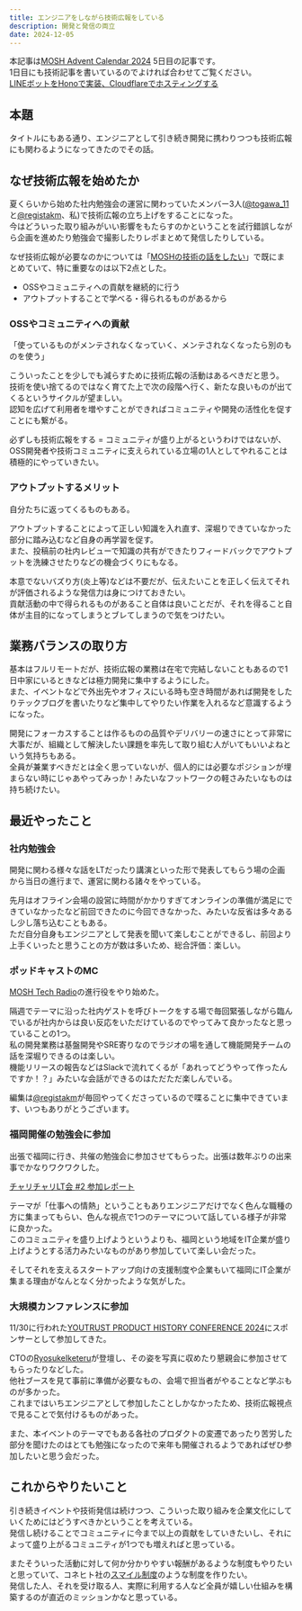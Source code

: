 ```yaml
---
title: エンジニアをしながら技術広報をしている
description: 開発と発信の両立
date: 2024-12-05
---
```


本記事は[MOSH Advent Calendar 2024](https://adventar.org/calendars/9989) 5日目の記事です。
<br />
1日目にも技術記事を書いているのでよければ合わせてご覧ください。
<br />
[LINEボットをHonoで実装、Cloudflareでホスティングする](https://zenn.dev/moshjp/articles/223b01bbb87522)

## 本題

タイトルにもある通り、エンジニアとして引き続き開発に携わりつつも技術広報にも関わるようになってきたのでその話。

## なぜ技術広報を始めたか

夏くらいから始めた社内勉強会の運営に関わっていたメンバー3人([@togawa_11](https://x.com/togawa_11)と[@registakm](https://x.com/registakm)、私)で技術広報の立ち上げをすることになった。
<br />
今はどういった取り組みがいい影響をもたらすのかということを試行錯誤しながら企画を進めたり勉強会で撮影したりレポまとめて発信したりしている。

なぜ技術広報が必要なのかについては「[MOSHの技術の話をしたい](https://zenn.dev/moshjp/articles/997dd4d570682b)」で既にまとめていて、特に重要なのは以下2点とした。

- OSSやコミュニティへの貢献を継続的に行う
- アウトプットすることで学べる・得られるものがあるから

### OSSやコミュニティへの貢献

「使っているものがメンテされなくなっていく、メンテされなくなったら別のものを使う」

こういったことを少しでも減らすために技術広報の活動はあるべきだと思う。
<br />
技術を使い捨てるのではなく育てた上で次の段階へ行く、新たな良いものが出てくるというサイクルが望ましい。
<br />
認知を広げて利用者を増やすことができればコミュニティや開発の活性化を促すことにも繋がる。

必ずしも技術広報をする = コミュニティが盛り上がるというわけではないが、OSS開発者や技術コミュニティに支えられている立場の1人としてやれることは積極的にやっていきたい。

### アウトプットするメリット

自分たちに返ってくるものもある。

アウトプットすることによって正しい知識を入れ直す、深堀りできていなかった部分に踏み込むなど自身の再学習を促す。
<br />
また、投稿前の社内レビューで知識の共有ができたりフィードバックでアウトプットを洗練させたりなどの機会づくりにもなる。

本意でないバズり方(炎上等)などは不要だが、伝えたいことを正しく伝えてそれが評価されるような発信力は身につけておきたい。
<br />
貢献活動の中で得られるものがあること自体は良いことだが、それを得ること自体が主目的になってしまうとブレてしまうので気をつけたい。

## 業務バランスの取り方

基本はフルリモートだが、技術広報の業務は在宅で完結しないこともあるので1日中家にいるときなどは極力開発に集中するようにした。
<br />
また、イベントなどで外出先やオフィスにいる時も空き時間があれば開発をしたりテックブログを書いたりなど集中してやりたい作業を入れるなど意識するようになった。

開発にフォーカスすることは作るものの品質やデリバリーの速さにとって非常に大事だが、組織として解決したい課題を率先して取り組む人がいてもいいよねという気持ちもある。
<br />
全員が兼業すべきだとは全く思っていないが、個人的には必要なポジションが埋まらない時にじゃあやってみっか！みたいなフットワークの軽さみたいなものは持ち続けたい。

## 最近やったこと

### 社内勉強会

開発に関わる様々な話をLTだったり講演といった形で発表してもらう場の企画から当日の進行まで、運営に関わる諸々をやっている。

先月はオフライン会場の設営に時間がかかりすぎてオンラインの準備が満足にできていなかったなど前回できたのに今回できなかった、みたいな反省は多々あるし少し落ち込むこともある。
<br />
ただ自分自身もエンジニアとして発表を聞いて楽しむことができるし、前回より上手くいったと思うことの方が数は多いため、総合評価：楽しい。

### ポッドキャストのMC

[MOSH Tech Radio](https://open.spotify.com/playlist/7c9ftQuIDaL5p1ObVZ0Ku7?si=6b7b7dbee6374aa2)の進行役をやり始めた。

隔週でテーマに沿った社内ゲストを呼びトークをする場で毎回緊張しながら臨んでいるが社内からは良い反応をいただけているのでやってみて良かったなと思っていることの1つ。
<br />
私の開発業務は基盤開発やSRE寄りなのでラジオの場を通して機能開発チームの話を深堀りできるのは楽しい。
<br />
機能リリースの報告などはSlackで流れてくるが「あれってどうやって作ったんですか！？」みたいな会話ができるのはただただ楽しんでいる。

編集は[@registakm](https://x.com/registakm)が毎回やってくださっているので喋ることに集中できています、いつもありがとうございます。

### 福岡開催の勉強会に参加

出張で福岡に行き、共催の勉強会に参加させてもらった。出張は数年ぶりの出来事でかなりワクワクした。

[チャリチャリLT会 #2 参加レポート](https://zenn.dev/moshjp/articles/27b0b6718d9f0d)

テーマが「仕事への情熱」ということもありエンジニアだけでなく色んな職種の方に集まってもらい、色んな視点で1つのテーマについて話している様子が非常に良かった。
<br />
このコミュニティを盛り上げようというよりも、福岡という地域をIT企業が盛り上げようとする活力みたいなものがあり参加していて楽しい会だった。

そしてそれを支えるスタートアップ向けの支援制度や企業もいて福岡にIT企業が集まる理由がなんとなく分かったような気がした。

### 大規模カンファレンスに参加

11/30に行われた[YOUTRUST PRODUCT HISTORY CONFERENCE 2024](https://lp-a.youtrust.jp/phc2024/)にスポンサーとして参加してきた。

CTOの[RyosukeIketeru](https://x.com/RyosukeIketeru)が登壇し、その姿を写真に収めたり懇親会に参加させてもらったりなどした。
<br />
他社ブースを見て事前に準備が必要なもの、会場で担当者がやることなど学ぶものが多かった。
<br />
これまではいちエンジニアとして参加したことしかなかったため、技術広報視点で見ることで気付けるものがあった。

また、本イベントのテーマでもある各社のプロダクトの変遷であったり苦労した部分を聞けたのはとても勉強になったので来年も開催されるようであればぜひ参加したいと思う会だった。

## これからやりたいこと

引き続きイベントや技術発信は続けつつ、こういった取り組みを企業文化にしていくためにはどうすべきかということを考えている。
<br />
発信し続けることでコミュニティに今まで以上の貢献をしていきたいし、それによって盛り上がるコミュニティが1つでも増えればと思っている。

またそういった活動に対して何か分かりやすい報酬があるような制度もやりたいと思っていて、コネヒト社の[スマイル制度](https://tech-vision.connehito.com/program/smile.html)のような制度を作りたい。
<br />
発信した人、それを受け取る人、実際に利用する人など全員が嬉しい仕組みを構築するのが直近のミッションかなと思っている。
